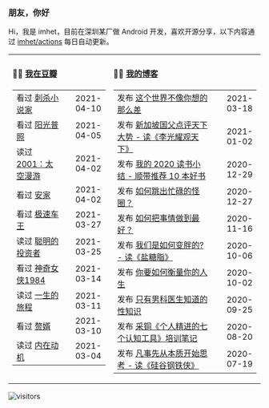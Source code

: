 ### 朋友，你好

Hi，我是 imhet，目前在深圳某厂做 Android 开发，喜欢开源分享，以下内容通过 <a href="https://github.com/imhet/imhet/actions" target="_blank">imhet/actions</a> 每日自动更新。


<table width="900px">
<tr>
<td valign="top" width="40%">

#### 🤾‍♂️  <a href="https://www.douban.com/people/heyitao/" target="_blank">我在豆瓣</a>

<!-- douban starts -->
| | |
 |:------------- | -------------: |
| 看过 <a href='http://movie.douban.com/subject/26826330/' target='_blank'>刺杀小说家</a> | 2021-04-10 |
| 看过 <a href='http://movie.douban.com/subject/30292777/' target='_blank'>阳光普照</a> | 2021-04-05 |
| 读过 <a href='https://book.douban.com/subject/7007241/' target='_blank'>2001：太空漫游</a> | 2021-04-02 |
| 看过 <a href='http://movie.douban.com/subject/30482003/' target='_blank'>安家</a> | 2021-04-02 |
| 看过 <a href='http://movie.douban.com/subject/6538866/' target='_blank'>极速车王</a> | 2021-03-27 |
| 读过 <a href='https://book.douban.com/subject/5243775/' target='_blank'>聪明的投资者</a> | 2021-03-25 |
| 看过 <a href='http://movie.douban.com/subject/27073752/' target='_blank'>神奇女侠1984</a> | 2021-03-14 |
| 读过 <a href='https://book.douban.com/subject/35009826/' target='_blank'>一生的旅程</a> | 2021-03-11 |
| 看过 <a href='http://movie.douban.com/subject/27148168/' target='_blank'>赘婿</a> | 2021-03-10 |
| 读过 <a href='https://book.douban.com/subject/35182454/' target='_blank'>内在动机</a> | 2021-03-04 |
<!-- douban ends -->

</td>


<td valign="top" width="60%">

#### 🤹‍♀️ <a href="https://heyitao.com/" target="_blank">我的博客</a>

<!-- blog starts -->
| | |
 |:------------- | -------------: |
| 发布 <a href='http://heyitao.com/post/reading-shishi' target='_blank'>这个世界不像你想的那么差</a> | 2021-03-18 |
| 发布 <a href='http://heyitao.com/post/reading-lgygtx' target='_blank'>新加坡国父点评天下大势 - 读《李光耀观天下》</a> | 2021-01-02 |
| 发布 <a href='http://heyitao.com/post/reading-2020' target='_blank'>我的 2020 读书小结 - 顺带推荐 10 本好书</a> | 2020-12-29 |
| 发布 <a href='http://heyitao.com/post/reading-chonglai3' target='_blank'>如何跳出忙碌的怪圈？</a> | 2020-12-27 |
| 发布 <a href='http://heyitao.com/post/reading-rhbsqzdzh' target='_blank'>如何把事情做到最好？</a> | 2020-11-16 |
| 发布 <a href='http://heyitao.com/post/reading-yantangzhi' target='_blank'>我们是如何变胖的? - 读《盐糖脂》</a> | 2020-10-06 |
| 发布 <a href='http://heyitao.com/post/reading-nyrhhlndrs' target='_blank'>你要如何衡量你的人生</a> | 2020-10-02 |
| 发布 <a href='http://heyitao.com/post/reading-rwmlhjdsthy' target='_blank'>只有男科医生知道的性知识</a> | 2020-09-25 |
| 发布 <a href='http://heyitao.com/post/training-grjjdqgrzgj' target='_blank'>采铜《个人精进的七个认知工具》培训笔记</a> | 2020-08-20 |
| 发布 <a href='http://heyitao.com/post/reading-gggtx' target='_blank'>凡事先从本质开始思考 - 读《硅谷钢铁侠》</a> | 2020-07-19 |
<!-- blog ends -->

</td>
</tr>


</table>

![visitors](https://visitor-badge.glitch.me/badge?page_id=imhet.imhet)